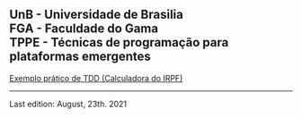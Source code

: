 UnB - Universidade de Brasilia  
FGA - Faculdade do Gama  
TPPE - Técnicas de programação para plataformas emergentes  
--------------------------------------------------------------------------------

[Exemplo prático de TDD (Calculadora do IRPF)][exemplopratico]





--------------------------------------------------------------------------------
Last edition: August, 23th. 2021

[exemplopratico]: exemploPratico/
